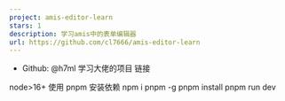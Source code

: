 ```yaml
---
project: amis-editor-learn
stars: 1
description: 学习amis中的表单编辑器
url: https://github.com/cl7666/amis-editor-learn
---
```


-   Github: @h7ml 学习大佬的项目 链接

node>16+ 使用 pnpm 安装依赖 npm i pnpm -g pnpm install pnpm run dev
